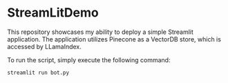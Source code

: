# StreamLitDemo

This repository showcases my ability to deploy a simple Streamlit application. The application utilizes Pinecone as a VectorDB store, which is accessed by LLamaIndex.

To run the script, simply execute the following command:
    
```bash
streamlit run bot.py
```
